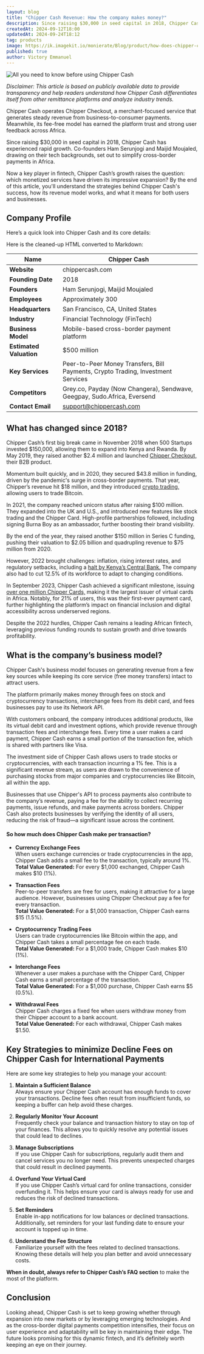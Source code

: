 ```yaml
---
layout: blog
title: "Chipper Cash Revenue: How the company makes money?"
description: Since raising $30,000 in seed capital in 2018, Chipper Cash has experienced rapid growth.  By the end of this article, you'll understand the strategies behind Chipper Cash's success, how its revenue model works, and what it means for both users and businesses.
createdAt: 2024-09-12T18:00
updatedAt: 2024-09-24T18:12
tag: products
image: https://ik.imagekit.io/monierate/Blog/product/how-does-chipper-cash-make-money.jpg
published: true
author: Victory Emmanuel
---
```

![All you need to know before using Chipper Cash](https://ik.imagekit.io/monierate/Blog/how-to/All%20you%20need%20to%20know%20before%20using%20Chipper%20Cash.png)

*Disclaimer: This article is based on publicly available data to provide transparency and help readers understand how Chipper Cash differentiates itself from other remittance platforms and analyze industry trends.*

Chipper Cash operates Chipper Checkout, a merchant-focused service that generates steady revenue from business-to-consumer payments. Meanwhile, its fee-free model has earned the platform trust and strong user feedback across Africa.

Since raising $30,000 in seed capital in 2018, Chipper Cash has experienced rapid growth. Co-founders Ham Serunjogi and Maijid Moujaled, drawing on their tech backgrounds, set out to simplify cross-border payments in Africa.

Now a key player in fintech, Chipper Cash’s growth raises the question: which monetized services have driven its impressive expansion? By the end of this article, you'll understand the strategies behind Chipper Cash's success, how its revenue model works, and what it means for both users and businesses.

## Company Profile

Here’s a quick look into Chipper Cash and its core details:

Here is the cleaned-up HTML converted to Markdown:

| Name | Chipper Cash |
| --- | --- |
| **Website** | chippercash.com |
| **Founding Date** | 2018 |
| **Founders** | Ham Serunjogi, Maijid Moujaled |
| **Employees** | Approximately 300 |
| **Headquarters** | San Francisco, CA, United States |
| **Industry** | Financial Technology (FinTech) |
| **Business Model** | Mobile-based cross-border payment platform |
| **Estimated Valuation** | $500 million |
| **Key Services** | Peer-to-Peer Money Transfers, Bill Payments, Crypto Trading, Investment Services |
| **Competitors** | Grey.co, Payday (Now Changera), Sendwave, Geegpay, Sudo.Africa, Eversend | Paypal
| **Contact Email** | support@chippercash.com |

## What has changed since 2018?

Chipper Cash’s first big break came in November 2018 when 500 Startups invested $150,000, allowing them to expand into Kenya and Rwanda. By May 2019, they raised another $2.4 million and launched [Chipper Checkout,](https://www.chippercash.com/chipper-checkout) their B2B product.

Momentum built quickly, and in 2020, they secured $43.8 million in funding, driven by the pandemic's surge in cross-border payments. That year, Chipper’s revenue hit $18 million, and they introduced [crypto trading,](https://monierate.com/blog/bitcoin-to-naira-the-simple-guide) allowing users to trade Bitcoin.

In 2021, the company reached unicorn status after raising $100 million. They expanded into the UK and U.S., and introduced new features like stock trading and the Chipper Card. High-profile partnerships followed, including signing Burna Boy as an ambassador, further boosting their brand visibility. 

By the end of the year, they raised another $150 million in Series C funding, pushing their valuation to $2.05 billion and quadrupling revenue to $75 million from 2020.

However, 2022 brought challenges: inflation, rising interest rates, and regulatory setbacks, including a [halt by Kenya’s Central Bank.](https://techcrunch.com/2022/07/29/kenya-directs-all-banks-to-stop-dealing-with-chipper-cash-flutterwave-saying-they-are-unlicensed/) The company also had to cut 12.5% of its workforce to adapt to changing conditions.

In September 2023, Chipper Cash achieved a significant milestone, issuing [over one million Chipper Cards,](https://www.chippercash.com/blog/chipper-cash-issues-one-million-cards) making it the largest issuer of virtual cards in Africa. Notably, for 21% of users, this was their first-ever payment card, further highlighting the platform’s impact on financial inclusion and digital accessibility across underserved regions.

Despite the 2022 hurdles, Chipper Cash remains a leading African fintech, leveraging previous funding rounds to sustain growth and drive towards profitability.

## What is the company’s business model?

Chipper Cash's business model focuses on generating revenue from a few key sources while keeping its core service (free money transfers) intact to attract users. 

The platform primarily makes money through fees on stock and cryptocurrency transactions, interchange fees from its debit card, and fees businesses pay to use its Network API.

With customers onboard, the company introduces additional products, like its virtual debit card and investment options, which provide revenue through transaction fees and interchange fees. Every time a user makes a card payment, Chipper Cash earns a small portion of the transaction fee, which is shared with partners like Visa.

The investment side of Chipper Cash allows users to trade stocks or cryptocurrencies, with each transaction incurring a 1% fee. This is a significant revenue stream, as users are drawn to the convenience of purchasing stocks from major companies and cryptocurrencies like Bitcoin, all within the app.

Businesses that use Chipper's API to process payments also contribute to the company’s revenue, paying a fee for the ability to collect recurring payments, issue refunds, and make payments across borders. Chipper Cash also protects businesses by verifying the identity of all users, reducing the risk of fraud—a significant issue across the continent.

#### So how much does Chipper Cash make per transaction?

-   **Currency Exchange Fees**  
    When users exchange currencies or trade cryptocurrencies in the app, Chipper Cash adds a small fee to the transaction, typically around 1%.  
    **Total Value Generated:** For every $1,000 exchanged, Chipper Cash makes $10 (1%).
    
-   **Transaction Fees**  
    Peer-to-peer transfers are free for users, making it attractive for a large audience. However, businesses using Chipper Checkout pay a fee for every transaction.  
    **Total Value Generated:** For a $1,000 transaction, Chipper Cash earns $15 (1.5%).
    
-   **Cryptocurrency Trading Fees**  
    Users can trade cryptocurrencies like Bitcoin within the app, and Chipper Cash takes a small percentage fee on each trade.  
    **Total Value Generated:** For a $1,000 trade, Chipper Cash makes $10 (1%).
    
-   **Interchange Fees**  
    Whenever a user makes a purchase with the Chipper Card, Chipper Cash earns a small percentage of the transaction.  
    **Total Value Generated:** For a $1,000 purchase, Chipper Cash earns $5 (0.5%).
    
-   **Withdrawal Fees**  
    Chipper Cash charges a fixed fee when users withdraw money from their Chipper account to a bank account.  
    **Total Value Generated:** For each withdrawal, Chipper Cash makes $1.50.

## Key Strategies to minimize Decline Fees on Chipper Cash for International Payments

Here are some key strategies to help you manage your account:

1.  **Maintain a Sufficient Balance**  
    Always ensure your Chipper Cash account has enough funds to cover your transactions. Decline fees often result from insufficient funds, so keeping a buffer can help avoid these charges.
    
2.  **Regularly Monitor Your Account**  
    Frequently check your balance and transaction history to stay on top of your finances. This allows you to quickly resolve any potential issues that could lead to declines.
    
3.  **Manage Subscriptions**  
    If you use Chipper Cash for subscriptions, regularly audit them and cancel services you no longer need. This prevents unexpected charges that could result in declined payments.
    
4.  **Overfund Your Virtual Card**  
    If you use Chipper Cash’s virtual card for online transactions, consider overfunding it. This helps ensure your card is always ready for use and reduces the risk of declined transactions.
    
5.  **Set Reminders**  
    Enable in-app notifications for low balances or declined transactions. Additionally, set reminders for your last funding date to ensure your account is topped up in time.
    
6.  **Understand the Fee Structure**  
    Familiarize yourself with the fees related to declined transactions. Knowing these details will help you plan better and avoid unnecessary costs. 

**When in doubt, always refer to Chipper Cash’s FAQ section** to  make the most of the platform.

## Conclusion

Looking ahead, Chipper Cash is set to keep growing whether through expansion into new markets or by leveraging emerging technologies. And as the cross-border digital payments competition intensifies, their focus on user experience and adaptability will be key in maintaining their edge. The future looks promising for this dynamic fintech, and it’s definitely worth keeping an eye on their journey.
